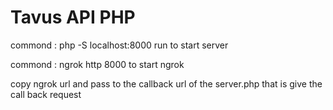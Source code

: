 ﻿# Tavus API PHP
commond : php -S localhost:8000
run to start server

commond : ngrok http 8000 
to start ngrok 

copy ngrok url and pass to the callback url of the server.php 
that is give the call back request 


